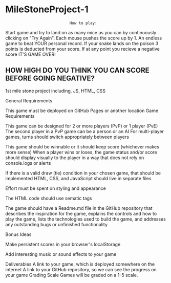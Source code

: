 # MileStoneProject-1
                                How to play:
Start game and try to land on as many mice as you can by continuously clicking on "Try Again". 
Each mouse pushes the score up by 1. An endless game to beat YOUR personal record.
If your snake lands on the poison 3 points is deducted from your score.
If at any point you recieve a negative score IT'S GAME OVER!

HOW HIGH DO YOU THINK YOU CAN SCORE BEFORE GOING NEGATIVE?
---------------------------------------------------------------------------------------------------

1st mile stone project including, JS, HTML, CSS

General Requirements

This game must be deployed on GitHub Pages or another location
Game Requirements

This game can be designed for 2 or more players (PvP) or 1 player (PvE)
The second player in a PvP game can be a person or an AI
For multi-player games, turns should switch appropriately between players

This game should be winnable or it should keep score (whichever makes more sense)
When a player wins or loses, the game status and/or score should display visually to the player in a way that does not rely on console.logs or alerts

If there is a valid draw (tie) condition in your chosen game, that should be implemented
HTML, CSS, and JavaScript should live in separate files

Effort must be spent on styling and appearance

The HTML code should use sematic tags

The game should have a Readme.md file in the GitHub repository that describes the inspiration for the game, explains the controls and how to play the game, lists the technologies used to build the game, and addresses any outstanding bugs or unfinished functionality

Bonus Ideas

Make persistent scores in your browser's localStorage

Add interesting music or sound effects to your game

Deliverables
A link to your game, which is deployed somewhere on the internet
A link to your GitHub repository, so we can see the progress on your game
Grading Scale
Games will be graded on a 1-5 scale.
